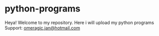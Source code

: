 # python-programs
Heya! Welcome to my repository. Here i will upload my python programs
Support: omeragic.jan@hotmail.com
